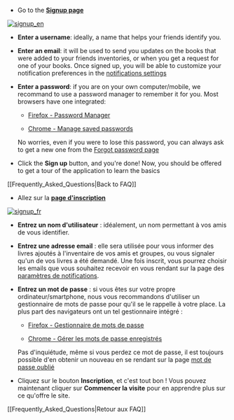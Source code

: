 <!-- LANG:EN, title="How to create an account"-->



* Go to the **[Signup page](https://inventaire.io/signup)**

[![signup_en](https://user-images.githubusercontent.com/1596934/27707991-946dcfa8-5d17-11e7-90af-844d4486ed2c.png)](https://inventaire.io/signup)

* **Enter a username**: ideally, a name that helps your friends identify you.

* **Enter an email**: it will be used to send you updates on the books that were added to your friends inventories, or when you get a request for one of your books. Once signed up, you will be able to customize your notification preferences in the [notifications settings](https://inventaire.io/settings/notifications)

* **Enter a password**: if you are on your own computer/mobile, we recommand to use a password manager to remember it for you. Most browsers have one integrated:

  * [Firefox - Password Manager](https://support.mozilla.org/t5/Firefox-Display-and-Appearance/Password-Manager-Remember-delete-change-and-import-saved/td-p/2254)

  * [Chrome - Manage saved passwords](https://support.google.com/chrome/answer/95606)

  No worries, even if you were to lose this password, you can always ask to get a new one from the [Forgot password page](https://inventaire.io/login/forgot-password)

* Click the **Sign up** button, and you're done! Now, you should be offered to get a tour of the application to learn the basics





[[Frequently_Asked_Questions|Back to FAQ]]



<!-- LANG:FR, title="Comment se créer un compte"-->



* Allez sur la **[page d'inscription](https://inventaire.io/signup?lang=fr)**

[![signup_fr](https://user-images.githubusercontent.com/1596934/27707918-58b9e820-5d17-11e7-91a2-170d3c373386.png)](https://inventaire.io/signup?lang=fr)

* **Entrez un nom d'utilisateur** : idéalement, un nom permettant à vos amis de vous identifier.

* **Entrez une adresse email** : elle sera utilisée pour vous informer des livres ajoutés à l'inventaire de vos amis et groupes, ou vous signaler qu'un de vos livres a été demandé. Une fois inscrit, vous pourrez choisir les emails que vous souhaitez recevoir en vous rendant sur la page des [paramètres de notifications](https://inventaire.io/settings/notifications).

* **Entrez un mot de passe** : si vous êtes sur votre propre ordinateur/smartphone, nous vous recommandons d'utiliser un gestionnaire de mots de passe pour qu'il se le rappelle à votre place. La plus part des navigateurs ont un tel gestionnaire intégré :

  * [Firefox - Gestionnaire de mots de passe](https://support.mozilla.org/t5/Privacy-and-security-settings/Gestionnaire-de-mots-de-passe-retenir-supprimer-et-changer-les/td-p/15569)

  * [Chrome - Gérer les mots de passe enregistrés](https://support.google.com/chrome/answer/95606?hl=fr)

  Pas d'inquiétude, même si vous perdez ce mot de passe, il est toujours possible d'en obtenir un nouveau en se rendant sur la page [mot de passe oublié](https://inventaire.io/login/forgot-password?lang=fr)

* Cliquez sur le bouton **Inscription**, et c'est tout bon ! Vous pouvez maintenant cliquer sur **Commencer la visite** pour en apprendre plus sur ce qu'offre le site.





[[Frequently_Asked_Questions|Retour aux FAQ]]
